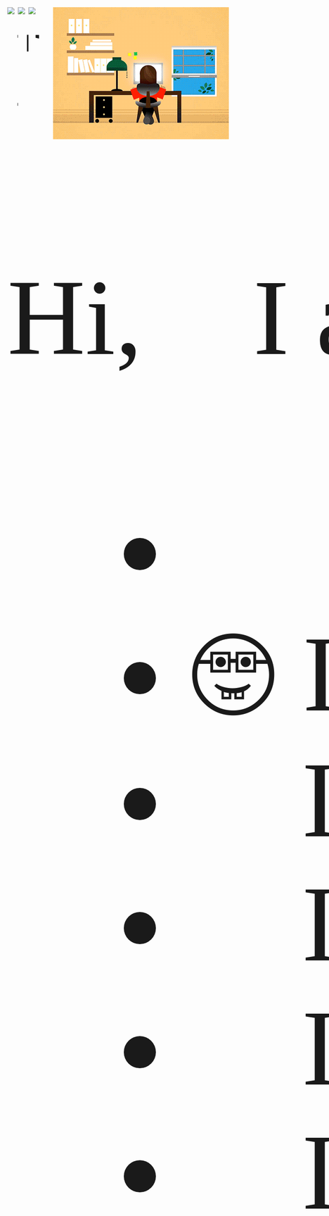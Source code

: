 <img align="right" alt="GIF" src="JXA0.gif" />
  <span style="font-family:'Consolas';font-size:65mm;white-space: nowrap;">
    <a href="https://linkedin.com/in/madhurimachakraborty93"><img align="left" alt="LinkedIn" width="24px" src="https://img.icons8.com/color/48/000000/linkedin-2--v1.png"></a>
    <a href="https://twitter.com/FriendingNimmo"><img align="left" alt="Twitter" width="24px" src="https://img.icons8.com/color/48/000000/twitter.png"></a>
    <a href="https://madhunimmo.github.io/"><img align="left" alt="Website" width="24px" src="https://img.icons8.com/color/48/000000/internet--v2.png"></a>
    <br/>
    <!-- Introduction -->
    <span style="font-family:'Consolas';font-size:65mm;white-space: nowrap;">
      <br/>
      Hi,👋 I am Madhurima. 
      <ul>
        <li>👩‍🎓 I am a PhD student at UC Riverside.</li>
        <li>🤓 I love to learn new things. </li>
        <li>🍳 I love cooking. </li>
        <li>🧭 I wish to travel all around the world. </li>
        <li>🍫 I have obsessive chocolate disorder.</li>
        <li>🎅 I believe Santa is real.</li>
      </ul>
    </span>

<br/>
<br/>
<br/>
<br/>
<br/>

<!-- Center Section -->
<div align="center">
  <img src="https://github-readme-streak-stats.herokuapp.com/?user=madhunimmo&show_icons=true&count_private=true&locale=en&theme=onedark&layout=compact" width="47%" />
 <br/>
  <img src="https://github-readme-stats.vercel.app/api?username=madhunimmo&show_icons=true&&count_private=true&locale=en&theme=onedark&layout=compact" width="47%" />
 <br/>
  <img src="https://github-readme-stats.vercel.app/api/top-langs/?username=madhunimmo&show_icons=true&count_private=true&locale=en&theme=onedark&layout=compact" padding="20%">
</div>

